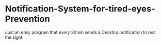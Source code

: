 # Notification-System-for-tired-eyes-Prevention
Just an easy program that every 30min sends a Desktop notification to rest the sight.
